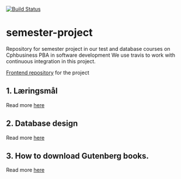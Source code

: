 [![Build Status](https://travis-ci.org/hilleer/semester-project.svg?branch=master)](https://travis-ci.org/hilleer/semester-project)

# semester-project
Repository for semester project in our test and database courses on Cphbusiness PBA in software development
We use travis to work with continuous integration in this project. 

[Frontend repository](https://github.com/hilleer/semester-project-frontend) for the project


## 1. Læringsmål

Read more [here](https://github.com/hilleer/semester-project/wiki/L%C3%A6ringsm%C3%A5l)

## 2. Database design

Read more [here](https://github.com/hilleer/semester-project/wiki/Database-design)

## 3. How to download Gutenberg books. 

Read more [here](https://github.com/hilleer/semester-project/wiki/GUIDE:-How-to-Download-Gutenberg-Books)






